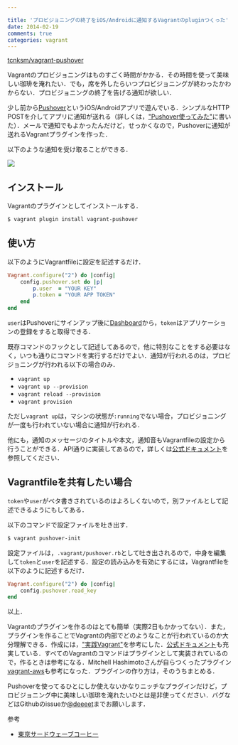 ```yaml
---

title: 'プロビジョニングの終了をiOS/Androidに通知するVagrantのpluginつくった'
date: 2014-02-19
comments: true
categories: vagrant
---
```


[tcnksm/vagrant-pushover](https://github.com/tcnksm/vagrant-pushover)

Vagrantのプロビジョニングはものすごく時間がかかる．その時間を使って美味しい珈琲を淹れたい．でも，席を外したらいつプロビジョニングが終わったかわからない．プロビジョニングの終了を告げる通知が欲しい．

少し前から[Pushover](https://pushover.net/)というiOS/Androidアプリで遊んでいる．シンプルなHTTP POSTを介してアプリに通知が送れる（詳しくは，["Pushover使ってみた"](http://deeeet.com/writing/2014/02/09/pushover/)に書いた）．メールで通知でもよかったんだけど，せっかくなので，Pushoverに通知が送れるVagrantプラグインを作った．

以下のような通知を受け取ることができる．

<img src="/images/vagrant-pushover.png" class="image">

## インストール

Vagrantのプラグインとしてインストールする．

```bash
$ vagrant plugin install vagrant-pushover
```

## 使い方

以下のようにVagrantfileに設定を記述するだけ．

```ruby
Vagrant.configure("2") do |config|
    config.pushover.set do |p|
        p.user  = "YOUR KEY"
        p.token = "YOUR APP TOKEN"
    end
end                        
```

`user`はPushoverにサインアップ後に[Dashboard](https://pushover.net/)から，`token`はアプリケーションの登録をすると取得できる．

既存コマンドのフックとして記述してあるので，他に特別なことをする必要はなく，いつも通りにコマンドを実行するだけでよい．通知が行われるのは，プロビジョニングが行われる以下の場合のみ．

- `vagrant up`
- `vagrant up --provision`
- `vagrant reload --provision`
- `vagrant provision`

ただし`vagrant up`は，マシンの状態が`:running`でない場合，プロビジョニングが一度も行われていない場合に通知が行われる．

他にも，通知のメッセージのタイトルや本文，通知音もVagrantfileの設定から行うことができる．API通りに実装してあるので，詳しくは[公式ドキュメント](https://pushover.net/api)を参照してください．

## Vagrantfileを共有したい場合

`token`や`user`がベタ書きされているのはよろしくないので，別ファイルとして記述できるようにもしてある．

以下のコマンドで設定ファイルを吐き出す．

```bash
$ vagrant pushover-init
```

設定ファイルは，`.vagrant/pushover.rb`として吐き出されるので，中身を編集して`token`と`user`を記述する．設定の読み込みを有効にするには，Vagrantfileを以下のように記述するだけ．

```ruby
Vagrant.configure("2") do |config|
    config.pushover.read_key
end
```

以上．

Vagrantのプラグインを作るのはとても簡単（実際2日もかかってない）．また，プラグインを作ることでVagrantの内部でどのようなことが行われているのか大分理解できる．作成には，["実践Vagrant"](http://www.amazon.co.jp/%E5%AE%9F%E8%B7%B5-Vagrant-Mitchell-Hashimoto/dp/4873116651)を参考にした．[公式ドキュメント](http://docs.vagrantup.com/v2/plugins/)も充実している．すべてのVagrantのコマンドはプラグインとして実装されているので，作るときは参考になる．Mitchell Hashimotoさんが自らつくったプラグイン[vagrant-aws](https://github.com/mitchellh/vagrant-aws)も参考になった．プラグインの作り方は，そのうちまとめる．

Pushoverを使ってるひとにしか使えないかなりニッチなプラグインだけど，プロビジョニング中に美味しい珈琲を淹れたいひとは是非使ってください．バグなどはGithubのissueか[@deeeet](https://twitter.com/deeeet)までお願いします．

参考

- [東京サードウェーブコーヒー](http://deeeet.com/writing/2014/01/21/third-wave-tokyo/)


